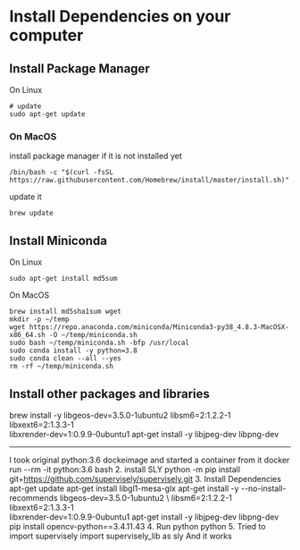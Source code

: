 # Install Dependencies on your computer

## Install Package Manager

On Linux

```
# update
sudo apt-get update
```

### On MacOS

install package manager if it is not installed yet
```
/bin/bash -c "$(curl -fsSL https://raw.githubusercontent.com/Homebrew/install/master/install.sh)"
```

update it
```
brew update
```

## Install Miniconda

On Linux
```
sudo apt-get install md5sum
```

On MacOS
```
brew install md5sha1sum wget
mkdir -p ~/temp
wget https://repo.anaconda.com/miniconda/Miniconda3-py38_4.8.3-MacOSX-x86_64.sh -O ~/temp/miniconda.sh
sudo bash ~/temp/miniconda.sh -bfp /usr/local
sudo conda install -y python=3.8
sudo conda clean --all --yes
rm -rf ~/temp/miniconda.sh
```

## Install other packages and libraries


brew install -y libgeos-dev=3.5.0-1ubuntu2 
libsm6=2:1.2.2-1 \
libxext6=2:1.3.3-1 \
libxrender-dev=1:0.9.9-0ubuntu1
apt-get install -y libjpeg-dev libpng-dev






----
I took original python:3.6 dockeimage and started a container from it
docker run --rm -it python:3.6 bash
2. install SLY
python -m pip install git+https://github.com/supervisely/supervisely.git
3. Install Dependencies
apt-get update
apt-get install libgl1-mesa-glx
apt-get install -y --no-install-recommends         libgeos-dev=3.5.0-1ubuntu2 \ libsm6=2:1.2.2-1 \
libxext6=2:1.3.3-1 \
libxrender-dev=1:0.9.9-0ubuntu1
apt-get install -y libjpeg-dev libpng-dev
pip install opencv-python==3.4.11.43
4. Run python
python
5. Tried to import supervisely
import supervisely_lib as sly
And it works
